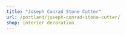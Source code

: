 ```yaml
---
title: "Joseph Conrad Stone Cutter"
url: /portland/joseph-conrad-stone-cutter/
shop: interior decoration
---
```

